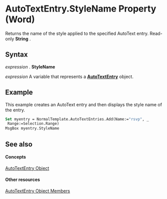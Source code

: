 
# AutoTextEntry.StyleName Property (Word)

Returns the name of the style applied to the specified AutoText entry. Read-only  **String** .


## Syntax

 _expression_ . **StyleName**

 _expression_ A variable that represents a **[AutoTextEntry](37a2cf05-ae07-d411-9bd8-ab4726b303a9.md)** object.


## Example

This example creates an AutoText entry and then displays the style name of the entry.


```vb
Set myentry = NormalTemplate.AutoTextEntries.Add(Name:="rsvp", _ 
 Range:=Selection.Range) 
MsgBox myentry.StyleName
```


## See also


#### Concepts


[AutoTextEntry Object](37a2cf05-ae07-d411-9bd8-ab4726b303a9.md)
#### Other resources


[AutoTextEntry Object Members](9bf55b7b-40e6-20be-8853-b157a21d1139.md)

